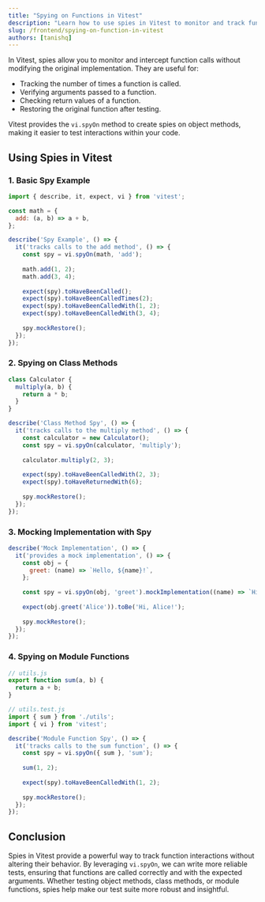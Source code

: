```yaml
---
title: "Spying on Functions in Vitest"
description: "Learn how to use spies in Vitest to monitor and track function calls, verify arguments, and mock implementations."
slug: /frontend/spying-on-function-in-vitest
authors: [tanishq]
---
```


In Vitest, spies allow you to monitor and intercept function calls without modifying the original implementation. They are useful for:

- Tracking the number of times a function is called.
- Verifying arguments passed to a function.
- Checking return values of a function.
- Restoring the original function after testing.

Vitest provides the `vi.spyOn` method to create spies on object methods, making it easier to test interactions within your code.

## Using Spies in Vitest

### 1. Basic Spy Example

```javascript
import { describe, it, expect, vi } from 'vitest';

const math = {
  add: (a, b) => a + b,
};

describe('Spy Example', () => {
  it('tracks calls to the add method', () => {
    const spy = vi.spyOn(math, 'add');
    
    math.add(1, 2);
    math.add(3, 4);
    
    expect(spy).toHaveBeenCalled();
    expect(spy).toHaveBeenCalledTimes(2);
    expect(spy).toHaveBeenCalledWith(1, 2);
    expect(spy).toHaveBeenCalledWith(3, 4);
    
    spy.mockRestore();
  });
});
```

### 2. Spying on Class Methods

```javascript
class Calculator {
  multiply(a, b) {
    return a * b;
  }
}

describe('Class Method Spy', () => {
  it('tracks calls to the multiply method', () => {
    const calculator = new Calculator();
    const spy = vi.spyOn(calculator, 'multiply');
    
    calculator.multiply(2, 3);
    
    expect(spy).toHaveBeenCalledWith(2, 3);
    expect(spy).toHaveReturnedWith(6);
    
    spy.mockRestore();
  });
});
```

### 3. Mocking Implementation with Spy

```javascript
describe('Mock Implementation', () => {
  it('provides a mock implementation', () => {
    const obj = {
      greet: (name) => `Hello, ${name}!`,
    };
    
    const spy = vi.spyOn(obj, 'greet').mockImplementation((name) => `Hi, ${name}!`);
    
    expect(obj.greet('Alice')).toBe('Hi, Alice!');
    
    spy.mockRestore();
  });
});
```

### 4. Spying on Module Functions

```javascript
// utils.js
export function sum(a, b) {
  return a + b;
}

// utils.test.js
import { sum } from './utils';
import { vi } from 'vitest';

describe('Module Function Spy', () => {
  it('tracks calls to the sum function', () => {
    const spy = vi.spyOn({ sum }, 'sum');
    
    sum(1, 2);
    
    expect(spy).toHaveBeenCalledWith(1, 2);
    
    spy.mockRestore();
  });
});
```

## Conclusion

Spies in Vitest provide a powerful way to track function interactions without altering their behavior. By leveraging `vi.spyOn`, we can write more reliable tests, ensuring that functions are called correctly and with the expected arguments. Whether testing object methods, class methods, or module functions, spies help make our test suite more robust and insightful.

